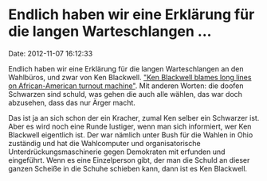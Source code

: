 Endlich haben wir eine Erklärung für die langen Warteschlangen \...
===================================================================

Date: 2012-11-07 16:12:33

Endlich haben wir eine Erklärung für die langen Warteschlangen an den
Wahlbüros, und zwar von Ken Blackwell. [\"Ken Blackwell blames long
lines on African-American turnout
machine\"](http://www.rawstory.com/rs/2012/11/06/ken-blackwell-blames-long-lines-on-african-american-turnout-machine/).
Mit anderen Worten: die doofen Schwarzen sind schuld, was gehen die auch
alle wählen, das war doch abzusehen, dass das nur Ärger macht.

Das ist ja an sich schon der ein Kracher, zumal Ken selber ein Schwarzer
ist. Aber es wird noch eine Runde lustiger, wenn man sich informiert,
wer Ken Blackwell eigentlich ist. Der war nämlich unter Bush für die
Wahlen in Ohio zuständig und hat die Wahlcomputer und organisatorische
Unterdrückungsmaschinerie gegen Demokraten mit erfunden und eingeführt.
Wenn es eine Einzelperson gibt, der man die Schuld an dieser ganzen
Scheiße in die Schuhe schieben kann, dann ist es Ken Blackwell.
